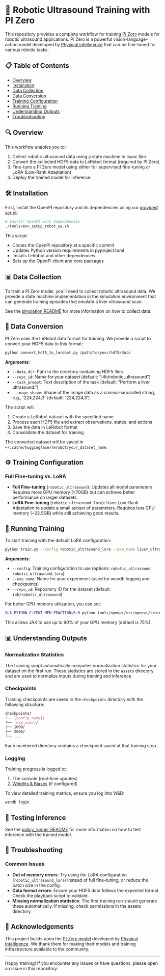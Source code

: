 # 🤖 Robotic Ultrasound Training with PI Zero

This repository provides a complete workflow for training [PI Zero](https://www.physicalintelligence.company/blog/pi0) models for robotic ultrasound applications. PI Zero is a powerful vision-language-action model developed by [Physical Intelligence](https://www.physicalintelligence.company/) that can be fine-tuned for various robotic tasks.

## 📋 Table of Contents

- [Overview](#-overview)
- [Installation](#️-installation)
- [Data Collection](#-data-collection)
- [Data Conversion](#-data-conversion)
- [Training Configuration](#-training-configuration)
- [Running Training](#-running-training)
- [Understanding Outputs](#-understanding-outputs)
- [Troubleshooting](#-troubleshooting)

## 🔍 Overview

This workflow enables you to:

1. Collect robotic ultrasound data using a state machine in Isaac Sim
2. Convert the collected HDF5 data to LeRobot format (required by PI Zero)
3. Fine-tune a PI Zero model using either full supervised fine-tuning or LoRA (Low-Rank Adaptation)
4. Deploy the trained model for inference

## 🛠️ Installation

First, install the OpenPI repository and its dependencies using our [provided script](../../../../../tools/env_setup_robot_us.sh):
```bash
# Install OpenPI with dependencies
./tools/env_setup_robot_us.sh
```

This script:
- Clones the OpenPI repository at a specific commit
- Updates Python version requirements in pyproject.toml
- Installs LeRobot and other dependencies
- Sets up the OpenPI client and core packages

## 📊 Data Collection

To train a PI Zero model, you'll need to collect robotic ultrasound data. We provide a state machine implementation in the simulation environment that can generate training episodes that emulate a liver ultrasound scan.

See the [simulation README](../../simulation/README.md#liver-scan-state-machine) for more information on how to collect data.

## 🔄 Data Conversion

PI Zero uses the LeRobot data format for training. We provide a script to convert your HDF5 data to this format:

```bash
python convert_hdf5_to_lerobot.py /path/to/your/hdf5/data
```

**Arguments:**
- `--data_dir`: Path to the directory containing HDF5 files
- `--repo_id`: Name for your dataset (default: "i4h/robotic_ultrasound")
- `--task_prompt`: Text description of the task (default: "Perform a liver ultrasound.")
- `--image_shape`: Shape of the image data as a comma-separated string, e.g., '224,224,3' (default: '224,224,3')

The script will:
1. Create a LeRobot dataset with the specified name
2. Process each HDF5 file and extract observations, states, and actions
3. Save the data in LeRobot format
4. Consolidate the dataset for training

The converted dataset will be saved in `~/.cache/huggingface/lerobot/your_dataset_name`.

## ⚙️ Training Configuration

### Full Fine-tuning vs. LoRA

- **Full Fine-tuning** (`robotic_ultrasound`): Updates all model parameters. Requires more GPU memory (>70GB) but can achieve better performance on larger datasets.
- **LoRA Fine-tuning** (`robotic_ultrasound_lora`): Uses Low-Rank Adaptation to update a small subset of parameters. Requires less GPU memory (~22.5GB) while still achieving good results.

## 🚀 Running Training

To start training with the default LoRA configuration:
```bash
python train.py --config robotic_ultrasound_lora --exp_name liver_ultrasound
```
**Arguments:**
- `--config`: Training configuration to use (options: `robotic_ultrasound`, `robotic_ultrasound_lora`)
- `--exp_name`: Name for your experiment (used for wandb logging and checkpoints)
- `--repo_id`: Repository ID for the dataset (default: `i4h/robotic_ultrasound`)

For better GPU memory utilization, you can set:
```bash
XLA_PYTHON_CLIENT_MEM_FRACTION=0.9 python tools/openpi/src/openpi/train.py --config robotic_ultrasound_lora --exp_name liver_ultrasound
```
This allows JAX to use up to 90% of your GPU memory (default is 75%).

## 📊 Understanding Outputs

### Normalization Statistics

The training script automatically computes normalization statistics for your dataset on the first run. These statistics are stored in the `assets` directory and are used to normalize inputs during training and inference.

### Checkpoints

Training checkpoints are saved in the `checkpoints` directory with the following structure:

```bash
checkpoints/
└── [config_name]/
└── [exp_name]/
├── 1000/
├── 2000/
└── ...
```

Each numbered directory contains a checkpoint saved at that training step.

### Logging

Training progress is logged to:
1. The console (real-time updates)
2. [Weights & Biases](https://wandb.ai/) (if configured)

To view detailed training metrics, ensure you log into W&B:
```bash
wandb login
```

## 🚀 Testing Inference
See the [policy_runner README](../../policy_runner/README.md) for more information on how to test inference with the trained model.

## 🔧 Troubleshooting

### Common Issues

- **Out of memory errors**: Try using the LoRA configuration (`robotic_ultrasound_lora`) instead of full fine-tuning, or reduce the batch size in the config.
- **Data format errors**: Ensure your HDF5 data follows the expected format. Check the playback script to validate.
- **Missing normalization statistics**: The first training run should generate these automatically. If missing, check permissions in the assets directory.

## 🙏 Acknowledgements

This project builds upon the [PI Zero model](https://www.physicalintelligence.company/blog/pi0) developed by [Physical Intelligence](https://www.physicalintelligence.company/). We thank them for making their models and training infrastructure available to the community.

---

Happy training! If you encounter any issues or have questions, please open an issue in this repository.
